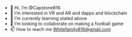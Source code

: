 - 👋 Hi, I’m @Capstone816
- 👀 I’m interested in VR and AR and dapps and blockchain
- 🌱 I’m currently learning stated above
- 💞️ I’m looking to collaborate on making a football game
- 📫 How to reach me Whitefamily816@gmail.com 

<!---
Capstone816/Capstone816 is a ✨ special ✨ repository because its `README.md` (this file) appears on your GitHub profile.
You can click the Preview link to take a look at your changes.
--->
